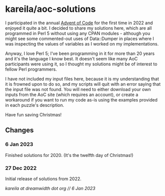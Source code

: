 # kareila/aoc-solutions

I participated in the annual [Advent of Code](https://adventofcode.com/2022/about)
for the first time in 2022 and enjoyed it quite a bit. I decided to share my solutions
here, which are all programmed in Perl 5 without using any CPAN modules - although you
might see some commented-out uses of Data::Dumper in places where I was inspecting the
values of variables as I worked on my implementations.

Anyway, I love Perl 5; I've been programming in it for more than 20 years and it's
the language I know best. It doesn't seem like many AoC participants were using it,
so I thought my solutions might be of interest to fellow Perl programmers.

I have not included my input files here, because it is my understanding that it is
frowned upon to do so, and my scripts will quit with an error saying that the input
file was not found. You will need to either download your own inputs from the AoC site
(which requires an account), or create a workaround if you want to run my code as-is
using the examples provided in each puzzle's description.

Have fun saving Christmas!


Changes
-------

### 6 Jan 2023

Finished solutions for 2020. (It's the twelfth day of Christmas!)


### 27 Dec 2022

Initial release of solutions from 2022.


_kareila at dreamwidth dot org // 6 Jan 2023_
